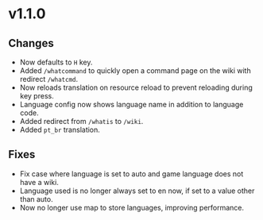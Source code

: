 # v1.1.0

## Changes

- Now defaults to `H` key.
- Added `/whatcommand` to quickly open a command page on the wiki with redirect `/whatcmd`.
- Now reloads translation on resource reload to prevent reloading during key press.
- Language config now shows language name in addition to language code.
- Added redirect from `/whatis` to `/wiki`.
- Added `pt_br` translation.

## Fixes

- Fix case where language is set to auto and game language does not have a wiki.
- Language used is no longer always set to en now, if set to a value other than auto.
- Now no longer use map to store languages, improving performance.
